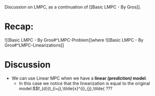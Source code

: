 Discussion on LMPC, as a continuation of [[Basic LMPC - By Gros]].

# Recap:
![[Basic LMPC - By Gros#^LMPC-Problem]]where ![[Basic LMPC - By Gros#^LMPC-Linearizations]]

# Discussion
- We can use Linear MPC when we have a **linear *(prediction)* model**. 
	- In this case we notice that the linearization is equal to the original model:$$f_{d}(t_{i+j},\tilde{x}^{i}_{j},\tilde{ ???

